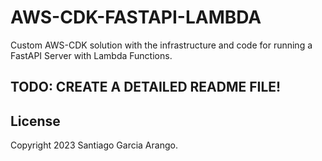 # AWS-CDK-FASTAPI-LAMBDA

Custom AWS-CDK solution with the infrastructure and code for running a FastAPI Server with Lambda Functions.

## TODO: CREATE A DETAILED README FILE!

## License

Copyright 2023 Santiago Garcia Arango.
